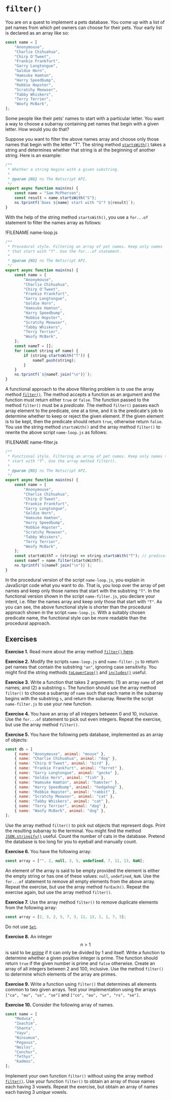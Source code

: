 # `filter()`

You are on a quest to implement a pets database. You come up with a list of pet
names from which pet owners can choose for their pets. Your early list is
declared as an array like so:

```js
const name = [
    "Anonymouse",
    "Charlie Chihuahua",
    "Chirp O'Tweet",
    "Frankie Frankfurt",
    "Garry Longtongue",
    "Goldie Horn",
    "Hamsuke Hamton",
    "Harry Speedbump",
    "Robbie Hopster",
    "Scratchy Meowser",
    "Tabby Whiskers",
    "Terry Terrier",
    "Woofy McBark",
];
```

Some people like their pets' names to start with a particular letter. You want a
way to choose a subarray containing pet names that begin with a given letter.
How would you do that?

Suppose you want to filter the above names array and choose only those names
that begin with the letter "T". The string method
[`startsWith()`](https://developer.mozilla.org/en-US/docs/Web/JavaScript/Reference/Global_Objects/String/startsWith)
takes a string and determines whether that string is at the beginning of another
string. Here is an example:

```js
/**
 * Whether a string begins with a given substring.
 *
 * @param {NS} ns The Netscript API.
 */
export async function main(ns) {
    const name = "Sam McPherson";
    const result = name.startsWith("S");
    ns.tprintf(`Does ${name} start with "S"? ${result}`);
}
```

With the help of the string method `startsWith()`, you use a `for...of`
statement to filter the names array as follows:

!FILENAME name-loop.js

```js
/**
 * Procedural style. Filtering an array of pet names. Keep only names
 * that start with "T". Use the for...of statement.
 *
 * @param {NS} ns The Netscript API.
 */
export async function main(ns) {
    const name = [
        "Anonymouse",
        "Charlie Chihuahua",
        "Chirp O'Tweet",
        "Frankie Frankfurt",
        "Garry Longtongue",
        "Goldie Horn",
        "Hamsuke Hamton",
        "Harry Speedbump",
        "Robbie Hopster",
        "Scratchy Meowser",
        "Tabby Whiskers",
        "Terry Terrier",
        "Woofy McBark",
    ];
    const nameT = [];
    for (const string of name) {
        if (string.startsWith("T")) {
            nameT.push(string);
        }
    }
    ns.tprintf(`${nameT.join("\n")}`);
}
```

A functional approach to the above filtering problem is to use the array method
[`filter()`](https://developer.mozilla.org/en-US/docs/Web/JavaScript/Reference/Global_Objects/Array/filter).
The method accepts a function as an argument and the function must return either
`true` or `false`. The function passed to the method `filter()` must be a
_predicate_. The method `filter()` passes each array element to the predicate,
one at a time, and it is the predicate's job to determine whether to keep or
reject the given element. If the given element is to be kept, then the predicate
should return `true`, otherwise return `false`. You use the string method
`startsWith()` and the array method `filter()` to rewrite the above script
`name-loop.js` as follows:

!FILENAME name-filter.js

```js
/**
 * Functional style. Filtering an array of pet names. Keep only names that
 * start with "T". Use the array method filter().
 *
 * @param {NS} ns The Netscript API.
 */
export async function main(ns) {
    const name = [
        "Anonymouse",
        "Charlie Chihuahua",
        "Chirp O'Tweet",
        "Frankie Frankfurt",
        "Garry Longtongue",
        "Goldie Horn",
        "Hamsuke Hamton",
        "Harry Speedbump",
        "Robbie Hopster",
        "Scratchy Meowser",
        "Tabby Whiskers",
        "Terry Terrier",
        "Woofy McBark",
    ];
    const startsWithT = (string) => string.startsWith("T"); // predicate
    const nameT = name.filter(startsWithT);
    ns.tprintf(`${nameT.join("\n")}`);
}
```

In the procedural version of the script `name-loop.js`, you explain in
JavaScript code what you want to do. That is, you loop over the array of pet
names and keep only those names that start with the substring `"T"`. In the
functional version shown in the script `name-filter.js`, you declare your
intent, i.e. filter the names array and keep only those that start with `"T"`.
As you can see, the above functional style is shorter than the procedural
approach shown in the script `name-loop.js`. With a suitably chosen predicate
name, the functional style can be more readable than the procedural approach.

<!-- ====================================================================== -->

## Exercises

**Exercise 1.** Read more about the array method
[`filter()` here](https://developer.mozilla.org/en-US/docs/Web/JavaScript/Reference/Global_Objects/Array/filter).

**Exercise 2.** Modify the scripts `name-loop.js` and `name-filter.js` to return
pet names that contain the substring `"an"`, ignoring case sensitivity. You
might find the string methods
[`toLowerCase()`](https://developer.mozilla.org/en-US/docs/Web/JavaScript/Reference/Global_Objects/String/toLowerCase)
and
[`includes()`](https://developer.mozilla.org/en-US/docs/Web/JavaScript/Reference/Global_Objects/String/includes)
useful.

**Exercise 3.** Write a function that takes 2 arguments: (1) an array `name` of
pet names; and (2) a substring `s`. The function should use the array method
`filter()` to choose a subarray of `name` such that each name in the subarray
begins with the substring `s`, and return the subarray. Rewrite the script
`name-filter.js` to use your new function.

**Exercise 4.** You have an array of all integers between 0 and 10, inclusive.
Use the `for...of` statement to pick out even integers. Repeat the exercise, but
use the array method `filter()`.

**Exercise 5.** You have the following pets database, implemented as an array of
objects:

```js
const db = [
    { name: "Anonymouse", animal: "mouse" },
    { name: "Charlie Chihuahua", animal: "dog" },
    { name: "Chirp O'Tweet", animal: "bird" },
    { name: "Frankie Frankfurt", animal: "ferret" },
    { name: "Garry Longtongue", animal: "gecko" },
    { name: "Goldie Horn", animal: "fish" },
    { name: "Hamsuke Hamton", animal: "hamster" },
    { name: "Harry Speedbump", animal: "hedgehog" },
    { name: "Robbie Hopster", animal: "rabbit" },
    { name: "Scratchy Meowser", animal: "cat" },
    { name: "Tabby Whiskers", animal: "cat" },
    { name: "Terry Terrier", animal: "dog" },
    { name: "Woofy McBark", animal: "dog" },
];
```

Use the array method `filter()` to pick out objects that represent dogs. Print
the resulting subarray to the terminal. You might find the method
[`JSON.stringify()`](https://developer.mozilla.org/en-US/docs/Web/JavaScript/Reference/Global_Objects/JSON/stringify)
useful. Count the number of cats in the database. Pretend the database is too
long for you to eyeball and manually count.

**Exercise 6.** You have the following array:

```js
const array = ["", 2, null, 3, 5, undefined, 7, 11, 13, NaN];
```

An element of the array is said to be empty provided the element is either the
empty string or has one of these values: `null`, `undefined`, `NaN`. Use the
`for...of` statement to remove all empty elements from the above array. Repeat
the exercise, but use the array method `forEach()`. Repeat the exercise again,
but use the array method `filter()`.

**Exercise 7.** Use the array method `filter()` to remove duplicate elements
from the following array:

```js
const array = [2, 3, 2, 5, 7, 3, 11, 13, 1, 1, 7, 5];
```

Do not use
[`Set`](https://developer.mozilla.org/en-US/docs/Web/JavaScript/Reference/Global_Objects/Set).

**Exercise 8.** An integer $$n > 1$$ is said to be
[_prime_](https://en.wikipedia.org/wiki/Prime_number) if it can only be divided
by 1 and itself. Write a function to determine whether a given positive integer
is prime. The function should return `true` if the given number is prime and
`false` otherwise. Create an array of all integers between 2 and 100, inclusive.
Use the method `filter()` to determine which elements of the array are primes.

**Exercise 9.** Write a function using `filter()` that determines all elements
common to two given arrays. Test your implementation using the arrays
`["ca", "au", "us", "se"]` and `["co", "ou", "ur", "rs", "se"]`.

**Exercise 10.** Consider the following array of names.

```js
const name = [
    "Medusa",
    "Ioachim",
    "Shanta",
    "Vayu",
    "Ninsumun",
    "Pegasus",
    "Neilos",
    "Conchur",
    "Tethys",
    "Kadmos",
];
```

Implement your own function `filter()` without using the array method
[`filter()`](https://developer.mozilla.org/en-US/docs/Web/JavaScript/Reference/Global_Objects/Array/filter).
Use your function `filter()` to obtain an array of those names each having 3
vowels. Repeat the exercise, but obtain an array of names each having 3 _unique_
vowels.
